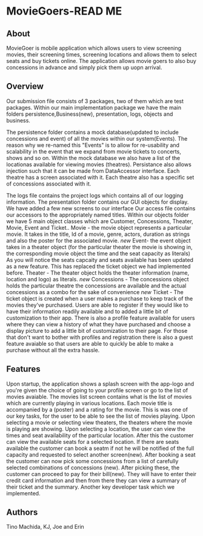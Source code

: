 # MovieGoers-READ ME

## About
MovieGoer is mobile application which allows users to view screening movies, their screening times, screening locations
and allows them to select seats and buy tickets online. The application allows movie goers to also buy concessions in advance and simply pick them up uopn arrival.

## Overview
  Our submission file consists of 3 packages, two of them which are test packages. 
  Within our main implementation package we have the main folders persistence,Business(new), presentation, logs, objects and business. 

  The persistence folder contains a mock database(updated to include concessions and event) of all the movies within our system(Events). The reason why we re-named this "Events" is to allow for re-usability and scalability in the event that we expand from movie tickets to concerts, shows and so on. Within the mock database we also have a list of the locationas available for viewing movies (theatres). Persistance also allows injection such that it can be made from DataAccessor interface. Each theatre has a screen associated with it. Each theatre also has a specific set of concessions associated with it. 
  
  The logs file contains the project logs which contains all of our logging information.
  The presentation folder contains our GUI objects for display. We have added a few new screens to our interface 
  Our access file contains our accessors to the appropriately named  titles.
  Within our objects folder we have 5 main object classes which are Customer, Concessions, Theater, Movie, Event and Ticket.. 
  Movie - the movie object represents a particular movie. It takes in the title, Id of a movie, genre, actors, duration as strings and     also the poster for the associated movie.
   _new_ Event- the event object takes in a theater object (for the particular theater the movie is showing in, the corresponding movie     object the time and the seat capacity as literals) As you will notice the seats capcaity and seats available has been updated as a new   feature. This has replaced the ticket object we had implemented before.
  Theater - The theater object holds the theater information (name, location and logo) as literals.
  _new_ Concessions - The concessions object holds the particular theatre the concessions are available and the actual concessions as a     combo   for the sake of convenience
  _new_ Ticket - The ticket object is created when a user makes a purchase to keep track of the movies they've purchased.
  Users are able to register if they would like to have their information readily available and to added a little bit of customization     to their app.
  There is also a profile feature available for users where they can view a history of what they have purchased and choose a display       picture to add a little bit of customization to their page.
  For those that don't want to bother with profiles and registration there is also a guest feature avaiable so that users are able to     quickly be able to make a purchase without all the extra hassle. 
  
  
## Features
  Upon startup, the application shows a splash screen with the app-logo and you're given the choice of going to your profile screen or go to the list of movies avaiable. The movies list screen contains what is the list of movies which are currently playing in various locations.
  Each movie title is accompanied by a (poster) and a rating for the movie. This is was one of our key tasks, for the user to be able 
  to see the list of movies playing. Upon selecting a movie or selecting view theaters, the theaters where the movie is playing are showing.
  Upon selecting a location, the user can view the times and seat availability of the particular location. After this the customer can view the available seats for a selected location. If there are seats available the customer can book a seatm if not he will be notified of the full capacity and requested to select another screen(new). After booking a seat the customer can now pick some concessions from a list of carefully selected combinations of concessions (new). After picking these, the customer can proceed to pay for their bill(new). They will have to enter their credit card information and then from there they can view a summary of their ticket and the summary.  Another key developer task 
  which we implemented.
  
 ## Authors
  Tino Machida, KJ, Joe and Erin
  
  
